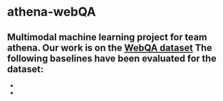 # athena-webQA

Multimodal machine learning project for team athena. Our work is on the [WebQA dataset](https://webqna.github.io/)
The following baselines have been evaluated for the dataset:
-  
- 
-
